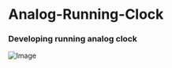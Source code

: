 # Analog-Running-Clock
###  Developing running analog clock

![Image](https://github.com/user-attachments/assets/ff08f4a6-24d3-4cef-9b54-07e7a7752626)
